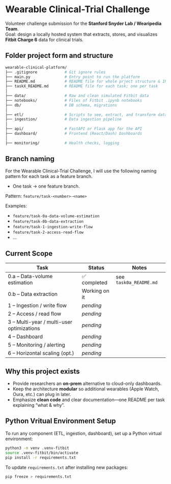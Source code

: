 # Wearable Clinical-Trial Challenge

Volunteer challenge submission for the **Stanford Snyder Lab / Wearipedia Team**.  
Goal: design a locally hosted system that extracts, stores, and visualizes **Fitbit Charge 6** data for clinical trials.

## Folder project form and structure

```bash
wearable-clinical-platform/
├── .gitignore            # Git ignore rules
├── main.py               # Entry point to run the platform
├── README.md             # README file for whole prject structure & INFO
├── taskX_README.md       # README file for each task; one per task
│
├── data/                 # Raw and clean simulated Fitbit data
├── notebooks/            # Files of Fitbit .ipynb notebooks
├── db/                   # DB schema, migrations
│
├── etl/                  # Scripts to see, extract, and transform data
├── ingestion/            # Data ingestion pipeline
│
├── api/                  # FastAPI or Flask app for the API
├── dashboard/            # Frontend (React/Dash) Dashboards
│
├── monitoring/           # Health checks, logging
```

## Branch naming

For the Wearable Clinical-Trial Challenge, I will use the following naming pattern for each task as a feature branch.

- One task → one feature branch. 

Pattern: `feature/task-<number>-<name>`

Examples:  
- `feature/task-0a-data-volume-estimation`
- `feature/task-0b-data-extraction`
- `feature/task-1-ingestion-write-flow`
- `feature/task-2-access-read-flow`
- ...


## Current Scope

| Task | Status | Notes |
|------|--------|-------|
| 0.a – Data-volume estimation | ✅ completed | see `task0a_README.md` |
| 0.b – Data extraction        | Working on it |
| 1   – Ingestion / write flow | _pending_      | |
| 2   – Access / read flow     | _pending_      | |
| 3   – Multi-year / multi-user optimizations | _pending_ | |
| 4   – Dashboard              | _pending_ | |
| 5   – Monitoring / alerting  | _pending_ | |
| 6   – Horizontal scaling (opt.) | _pending_ | |


## Why this project exists

* Provide researchers an **on-prem** alternative to cloud-only dashboards.
* Keep the architecture **modular** so additional wearables (Apple Watch, Oura, etc.) can plug in later.
* Emphasize **clean code** and clear documentation—one README per task explaining “what & why”.

## Python Vritual Environment Setup

To run any component (ETL, ingestion, dashboard), set up a Python virtual environment:

```bash
python3 -m venv .venv-fitbit
source .venv-fitbit/bin/activate
pip install -r requirements.txt
```

To update `requirements.txt` after installing new packages:

```bash
pip freeze > requirements.txt
```
